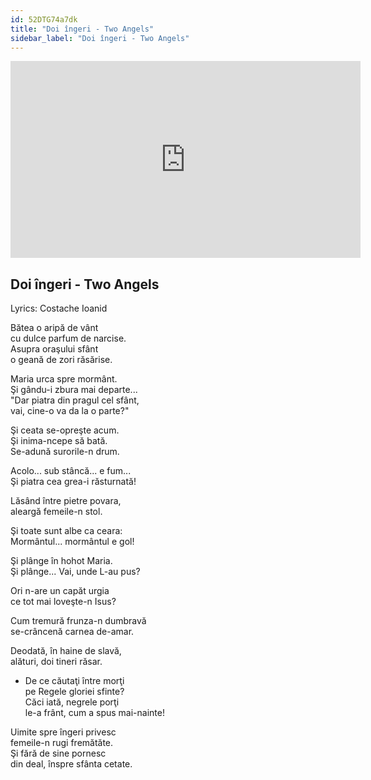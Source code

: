 ```yaml
---
id: 52DTG74a7dk
title: "Doi îngeri - Two Angels"
sidebar_label: "Doi îngeri - Two Angels"
---
```


<div class="video-float-container">
  <iframe
    width="560"
    height="315"
    src="https://www.youtube.com/embed/52DTG74a7dk"
    title="YouTube video player"
    frameborder="0"
    allow="accelerometer; autoplay; clipboard-write; encrypted-media; gyroscope; picture-in-picture; web-share"
    referrerpolicy="strict-origin-when-cross-origin"
    allowfullscreen
  ></iframe>
</div>

## Doi îngeri - Two Angels

Lyrics: Costache Ioanid

Bătea o aripă de vânt  
cu dulce parfum de narcise.  
Asupra oraşului sfânt  
o geană de zori răsărise.

Maria urca spre mormânt.  
Şi gându-i zbura mai departe...  
"Dar piatra din pragul cel sfânt,  
vai, cine-o va da la o parte?"

Şi ceata se-opreşte acum.  
Şi inima-ncepe să bată.  
Se-adună surorile-n drum.

Acolo... sub stâncă... e fum...  
Şi piatra cea grea-i răsturnată!

Lăsând între pietre povara,  
aleargă femeile-n stol.

Şi toate sunt albe ca ceara:  
Mormântul... mormântul e gol!

Şi plânge în hohot Maria.  
Şi plânge... Vai, unde L-au pus?

Ori n-are un capăt urgia  
ce tot mai loveşte-n Isus?

Cum tremură frunza-n dumbravă  
se-crâncenă carnea de-amar.

Deodată, în haine de slavă,  
alături, doi tineri răsar.  
- De ce căutaţi între morţi  
pe Regele gloriei sfinte?  
Căci iată, negrele porţi  
le-a frânt, cum a spus mai-nainte!

Uimite spre îngeri privesc  
femeile-n rugi fremătăte.  
Şi fără de sine pornesc  
din deal, înspre sfânta cetate.
